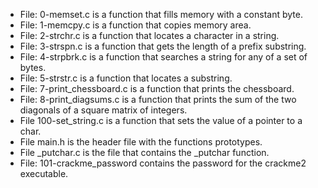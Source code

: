 - File: 0-memset.c is a function that fills memory with a constant byte.
- File: 1-memcpy.c is a function that copies memory area.
- File: 2-strchr.c is a function that locates a character in a string.
- File: 3-strspn.c is a function that gets the length of a prefix substring.
- File: 4-strpbrk.c is a function that searches a string for any of a set of bytes.
- File: 5-strstr.c is a function that locates a substring.
- File: 7-print_chessboard.c is a function that prints the chessboard.
- File: 8-print_diagsums.c is a function that prints the sum of the two diagonals of a square matrix of integers.
- File 100-set_string.c is a function that sets the value of a pointer to a char.
- File main.h is the header file with the functions prototypes.
- File _putchar.c is the file that contains the _putchar function.
- File: 101-crackme_password contains the password for the crackme2 executable.
